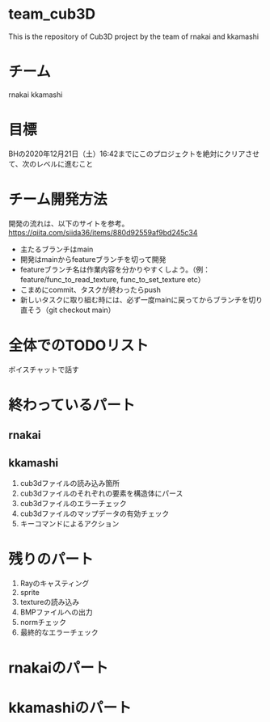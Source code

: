 # team_cub3D
This is the repository of Cub3D project by the team of rnakai and kkamashi

# チーム
rnakai kkamashi

# 目標
BHの2020年12月21日（土）16:42までにこのプロジェクトを絶対にクリアさせて、次のレベルに進むこと

# チーム開発方法
開発の流れは、以下のサイトを参考。<br>
https://qiita.com/siida36/items/880d92559af9bd245c34

- 主たるブランチはmain
- 開発はmainからfeatureブランチを切って開発
- featureブランチ名は作業内容を分かりやすくしよう。（例：feature/func_to_read_texture, func_to_set_texture etc）
- こまめにcommit、タスクが終わったらpush
- 新しいタスクに取り組む時には、必ず一度mainに戻ってからブランチを切り直そう（git checkout main）

# 全体でのTODOリスト
ボイスチャットで話す

# 終わっているパート
## rnakai

## kkamashi
1. cub3dファイルの読み込み箇所
2. cub3dファイルのそれぞれの要素を構造体にパース
3. cub3dファイルのエラーチェック
4. cub3dファイルのマップデータの有効チェック
5. キーコマンドによるアクション

# 残りのパート

1. Rayのキャスティング
2. sprite
3. textureの読み込み
4. BMPファイルへの出力
5. normチェック
6. 最終的なエラーチェック

# rnakaiのパート

# kkamashiのパート
